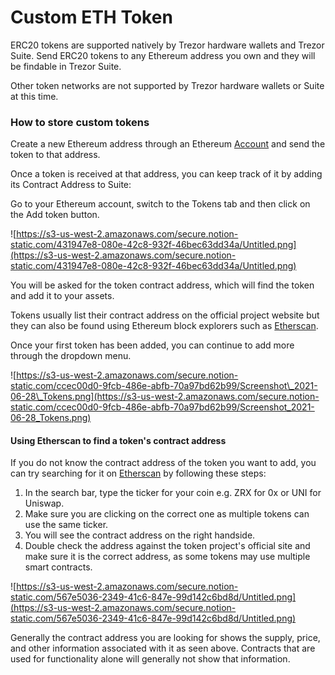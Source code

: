 # Custom ETH Token

ERC20 tokens are supported natively by Trezor hardware wallets and Trezor Suite. Send ERC20 tokens to any Ethereum address you own and they will be findable in Trezor Suite.

Other token networks are not supported by Trezor hardware wallets or Suite at this time.

### How to store custom tokens

Create a new Ethereum address through an Ethereum [Account](https://www.notion.so/Accounts-60adc181cc424c90877650768cb8053d) and send the token to that address.

Once a token is received at that address, you can keep track of it by adding its Contract Address to Suite:

Go to your Ethereum account, switch to the Tokens tab and then click on the Add token button.

![https://s3-us-west-2.amazonaws.com/secure.notion-static.com/431947e8-080e-42c8-932f-46bec63dd34a/Untitled.png](https://s3-us-west-2.amazonaws.com/secure.notion-static.com/431947e8-080e-42c8-932f-46bec63dd34a/Untitled.png)

You will be asked for the token contract address, which will find the token and add it to your assets.

Tokens usually list their contract address on the official project website but they can also be found using Ethereum block explorers such as [Etherscan](https://etherscan.io/).

Once your first token has been added, you can continue to add more through the dropdown menu.

![https://s3-us-west-2.amazonaws.com/secure.notion-static.com/ccec00d0-9fcb-486e-abfb-70a97bd62b99/Screenshot\_2021-06-28\_Tokens.png](https://s3-us-west-2.amazonaws.com/secure.notion-static.com/ccec00d0-9fcb-486e-abfb-70a97bd62b99/Screenshot_2021-06-28_Tokens.png)

#### Using Etherscan to find a token's contract address

If you do not know the contract address of the token you want to add, you can try searching for it on [Etherscan](https://etherscan.io/) by following these steps:

1. In the search bar, type the ticker for your coin e.g. ZRX for 0x or UNI for Uniswap.
2. Make sure you are clicking on the correct one as multiple tokens can use the same ticker.
3. You will see the contract address on the right handside.
4. Double check the address against the token project's official site and make sure it is the correct address, as some tokens may use multiple smart contracts.

![https://s3-us-west-2.amazonaws.com/secure.notion-static.com/567e5036-2349-41c6-847e-99d142c6bd8d/Untitled.png](https://s3-us-west-2.amazonaws.com/secure.notion-static.com/567e5036-2349-41c6-847e-99d142c6bd8d/Untitled.png)

Generally the contract address you are looking for shows the supply, price, and other information associated with it as seen above. Contracts that are used for functionality alone will generally not show that information.

